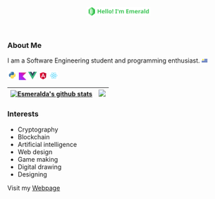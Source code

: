 <p align="center"><a href="https://esmegl.github.io/software-portfolio"><img height=20 alt="Presentation" src="./assets/logo.svg" /></a></p>

<br />

### About Me
I am a Software Engineering student and programming enthusiast. <img height=10 alt="Presentation" src="./assets/uy_flag.svg" />

<code><img height="22" alt="python" src="https://raw.githubusercontent.com/github/explore/80688e429a7d4ef2fca1e82350fe8e3517d3494d/topics/python/python.png"></code>
<code><img height="17" alt="kotlin" src="https://raw.githubusercontent.com/github/explore/80688e429a7d4ef2fca1e82350fe8e3517d3494d/topics/kotlin/kotlin.png"></code>
<code><img height="20" alt="nodejs" src="https://raw.githubusercontent.com/github/explore/80688e429a7d4ef2fca1e82350fe8e3517d3494d/topics/vue/vue.png"></code>
<code><img height="20" alt="angular" src="https://raw.githubusercontent.com/github/explore/5c058a388828bb5fde0bcafd4bc867b5bb3f26f3/topics/angular/angular.png"></code>
<code><img height="20" alt="react" src="https://raw.githubusercontent.com/github/explore/80688e429a7d4ef2fca1e82350fe8e3517d3494d/topics/react/react.png"></code>
  

| <a href="https://github.com/anuraghazra/github-readme-stats"><img src="https://github-readme-stats.vercel.app/api?username=esmegl&show_icons=true&rank_icon=github&themes=tokyonight&hide=issues&show=prs_merged,prs_merged_percentage&include_all_commits=true&theme=tokyonight&hide_border=true" alt="Esmeralda's github stats" /></a> | <a href="https://github.com/anuraghazra/github-readme-stats"><img src="https://github-readme-stats.vercel.app/api/top-langs/?username=esmegl&layout=compact&theme=tokyonight&hide_border=true" /></a> |
| ------------- | ------------- |

### Interests

- Cryptography
- Blockchain
- Artificial intelligence
- Web design
- Game making
- Digital drawing
- Designing

Visit my [Webpage](https://esmegl.github.io/software-portfolio)
